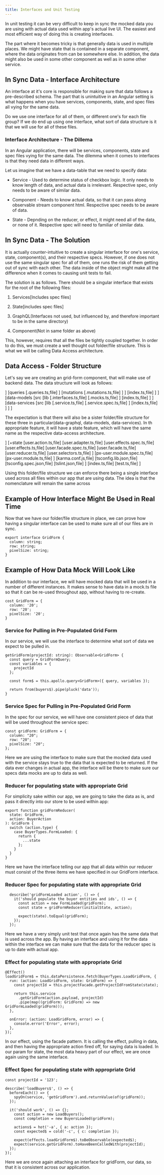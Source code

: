 ```yaml
---
title: Interfaces and Unit Testing
---
```


In unit testing it can be very difficult to keep in sync the mocked data
you are using with actual data used within app's actual live UI. The
easiest and most efficient way of doing this is creating interfaces.

The part where it becomes tricky is that generally data is used in
multiple places. We might have state that is contained in a separate
component, where the data originates from can be somewhere else. In
addition, the data might also be used in some other component as well as
in some other service.

 In Sync Data - Interface Architecture 
--------------------------------------

An interface at it's core is responsible for making sure that data
follows a pre-described schema. The part that is unintuitive in an
Angular setting is what happens when you have services, components,
state, and spec files all vying for the same data.

Do we use one interface for all of them, or different one's for each
file group? If we do end up using one interface, what sort of data
structure is it that we will use for all of these files.

###  Interface Architecture - The Dillema 

In an Angular application, there will be services, components, state and
spec files vying for the same data. The dilemma when it comes to
interfaces is that they need data in different ways.

Let us imagine that we have a data-table that we need to specify data:

-   Service - Used to determine status of checkbox logic. It only needs
    to know length of data, and actual data is irrelevant. Respective
    spec, only needs to be aware of similar data.

-   Component - Needs to know actual data, so that it can pass along
    observable stream component html. Respective spec needs to be aware
    of data.

-   State - Depnding on the reducer, or effect, it might need all of the
    data, or none of it. Respective spec will need to familiar of
    similar data.

 In Sync Data - The Solution 
----------------------------

It is actually counter-intuitive to create a singular interface for
one's service, state, component(s), and their respective specs. However,
if one does not use the same singular spec for all of them, one runs the
risk of them getting out of sync with each other. The data inside of the
object might make all the difference when it comes to causing unit tests
to fail.

The solution is as follows. There should be a singular interface that
exists for the root of the following files:

1.  Services\[Includes spec files\]

2.  State\[includes spec files\]

3.  GraphQL(Interfaces not used, but influenced by, and therefore
    important to be in the same directory)

4.  Component(Not in same folder as above)

This, however, requires that all the files be tightly coupled together.
In order to do this, we must create a well thought out folder/file
structure. This is what we will be calling Data Access architecture.

 Data Access - Folder Structure 
-------------------------------

Let's say we are creating an grid-form component, that will make use of
backend data. The data structure will look as follows:

\] \[queries \[.queries.ts,file\] \] \[mutations \[.mutations.ts,file\]
\] \] \[index.ts,file\] \] \] \[data-models \[src \[lib
\[.interfaces.ts,file\] \[.mocks.ts,file\] \] \[index.ts,file\] \] \]
\[data-services \[src \[lib \[.service.ts,file\]
\[.service.spec.ts,file\] \] \[index.ts,file\] \] \] \]

The expectation is that there will also be a sister folder/file
structure for these three in particular(data-graphql, data-models,
data-services). In th appropriate feature, it will have a state feature,
which will have the same name as the respective data-access
architecture.

\] \[+state \[user.action.ts,file\] \[user.adapter.ts,file\]
\[user.effects.spec.ts,file\] \[user.effects.ts,file\]
\[user.facade.spec.ts,file\] \[user.facade.ts,file\]
\[user.reducer.ts,file\] \[user.selectors.ts,file\] \]
\[px-user.module.spec.ts,file\] \[px-user.module.ts,file\] \]
\[karma.conf.js,file\] \[tsconfig.lib.json,file\]
\[tsconfig.spec.json,file\] \[tslint.json,file\] \] \[index.ts,file\]
\[test.ts,file\] \]

Using this folder/file structure we can enforce there being a single
interface used across all files within our app that are using data. The
idea is that the nomenclature will remain the same across

 Example of How Interface Might Be Used in Real Time 
----------------------------------------------------

Now that we have our folder/file structure in place, we can prove how
having a singular interface can be used to make sure all of our files
are in sync.

    export interface GridForm {
      column: string;
      row: string;
      pixelSize: string;
    }

 Example of How Data Mock Will Look Like 
----------------------------------------

In addition to our interface, we will have mocked data that will be used
in a number of different instances. It makes sense to have data in a
mock.ts file so that it can be re-used throughout app, without having to
re-create.

    cost GridForm = {
      column: '20';
      row: '20';
      pixelSize: '20';
    }

###  Service for Pulling in Pre-Populated Grid Form 

In our service, we will use the interface to determine what sort of data
we expect to be pulled in.

    getGridForm(projectId: string): Observable<GridForm> {
      const query = GridFormQuery;
      const variables = {
        projectId
      };

      const form$ = this.apollo.query<GridForm>({ query, variables });

      return from(buyers$).pipe(pluck('data'));
    }

###  Service Spec for Pulling in Pre-Populated Grid Form 

In the spec for our service, we will have one consistent piece of data
that will be used throughout the service spec:

    const gridForm: GridForm = {
      column: "20";
      row: "20";
      pixelSize: "20";
    };

Here we are using the interface to make sure that the mocked data used
with the service stays true to the data that is expected to be returned.
If the data ever changes in actual app, the interface will be there to
make sure our specs data mocks are up to data as well.

###  Reducer for populating state with appropriate Grid 

For simplicity sake within our app, we are going to take the data as is,
and pass it directly into our store to be used within app:

    export function gridFormReducer(
      state: GridForm,
      action: BuyerAction
    ): GridForm {
      switch (action.type) {
        case BuyerTypes.FormLoaded: {
          return {
            ...state
          };
        }
      }
    }

Here we have the interface telling our app that all data within our
reducer must consist of the three items we have specified in our
GridForm interface.

###  Reducer Spec for populating state with appropriate Grid 

      describe('gridFormLoaded action', () => {
        it('should populate the buyer entities and ids', () => {
          const action = new FormLoaded(gridForm);
          const state = gridFormReducer(initialState, action);

          expect(state).toEqual(gridForm);
        });
      });

Here we have a very simply unit test that once again has the same data
that is used across the app. By having an interface and using it for the
data within the interface we can make sure that the data for the reducer
spec is up to date with actual app.

###  Effect for populating state with appropriate Grid 

    @Effect()
    loadGridForm$ = this.dataPersistence.fetch(BuyerTypes.LoadGridForm, {
      run: (action: LoadGridForm, state: GridForm) => {
        const projectId = this.projectFacade.getProjectIdFromState(state);

        return this.service
          .getGridForm(action.payload, projectId)
          .pipe(map((gridForm: GridForm) => new GridFormLoaded(gridForm)));
      },

      onError: (action: LoadGridForm, error) => {
        console.error('Error', error);
      },
    });

In our effect, using the facade pattern. It is calling the effect,
pulling in data, and then having the appropriate action fired off, for
saying data is loaded. In our param for state, the most data heavy part
of our effect, we are once again using the same interface.

###  Effect Spec for populating state with appropriate Grid 

    const projectId = '123';

    describe('loadBuyers$', () => {
      beforeEach(() => {
        spyOn(service, 'getGridForm').and.returnValue(of(gridForm));
      });

      it('should work', () => {};
        const action = new LoadBuyers();
        const completion = new BuyersLoaded(gridForm);

        actions$ = hot('-a', { a: action });
        const expected$ = cold('-c', { c: completion });

        expect(effects.loadGridForm$).toBeObservable(expected$);
        expect(service.getGridForm).toHaveBeenCalledWith(projectId);
      });
    });

Here we are once again attaching an interface for gridForm, our data, so
that it is consistent across our application.
